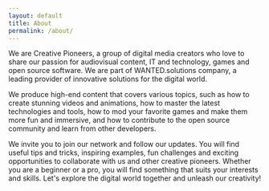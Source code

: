 ```yaml
---
layout: default
title: About
permalink: /about/
---
```


We are Creative Pioneers, a group of digital media creators who love to share our passion for audiovisual content, IT and technology, games and open source software. We are part of WANTED.solutions company, a leading provider of innovative solutions for the digital world.
 
We produce high-end content that covers various topics, such as how to create stunning videos and animations, how to master the latest technologies and tools, how to mod your favorite games and make them more fun and immersive, and how to contribute to the open source community and learn from other developers.

We invite you to join our network and follow our updates. You will find useful tips and tricks, inspiring examples, fun challenges and exciting opportunities to collaborate with us and other creative pioneers. Whether you are a beginner or a pro, you will find something that suits your interests and skills. Let's explore the digital world together and unleash our creativity!  
